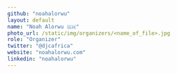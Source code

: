 ```yaml
---
github: "noahalorwu"
layout: default
name: "Noah Alorwu 🇬🇭"
photo_url: /static/img/organizers/<name_of_file>.jpg
role: "Organizer"
twitter: "@djcafrica"
website: "noahalorwu.com"
linkedin: "noahalorwu"
---
```


